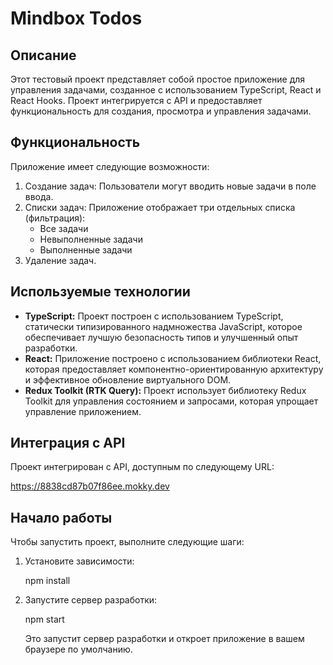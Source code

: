 # Mindbox Todos

## Описание

Этот тестовый проект представляет собой простое приложение для управления задачами, созданное с использованием TypeScript, React и React Hooks. Проект интегрируется с API и предоставляет функциональность для создания, просмотра и управления задачами.

## Функциональность

Приложение имеет следующие возможности:

1. Создание задач: Пользователи могут вводить новые задачи в поле ввода.
2. Списки задач: Приложение отображает три отдельных списка (фильтрация):
   - Все задачи
   - Невыполненные задачи
   - Выполненные задачи
3. Удаление задач.

## Используемые технологии

- <b>TypeScript:</b> Проект построен с использованием TypeScript, статически типизированного надмножества JavaScript, которое обеспечивает лучшую безопасность типов и улучшенный опыт разработки.
- <b>React:</b> Приложение построено с использованием библиотеки React, которая предоставляет компонентно-ориентированную архитектуру и эффективное обновление виртуального DOM.
- <b>Redux Toolkit (RTK Query):</b> Проект использует библиотеку Redux Toolkit для управления состоянием и запросами, которая упрощает управление приложением.

## Интеграция с API

Проект интегрирован с API, доступным по следующему URL:

https://8838cd87b07f86ee.mokky.dev

## Начало работы

Чтобы запустить проект, выполните следующие шаги:

1. Установите зависимости:

   npm install

2. Запустите сервер разработки:

   npm start

   Это запустит сервер разработки и откроет приложение в вашем браузере по умолчанию.